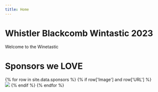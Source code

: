 ```yaml
---
title: Home
---
```


# Whistler Blackcomb Wintastic 2023

Welcome to the Winetastic

# Sponsors we **LOVE**

<div>
  {% for row in site.data.sponsors %}
    {% if row['Image'] and row['URL'] %}
    <div style="display:inline-block;height:4em">
      <a href="{{row['URL']}}"><img src="{{row['Image']}}"></a>
    </div>
    {% endif %}
  {% endfor %}
</div>
